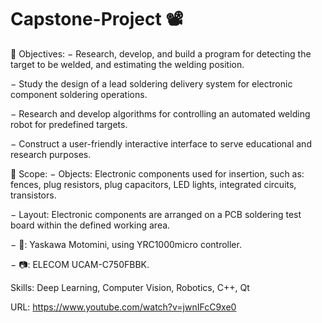 # Capstone-Project 📽️
🏹 Objectives:
− Research, develop, and build a program for detecting the target to be welded, and estimating the welding position.

− Study the design of a lead soldering delivery system for electronic component soldering operations.

− Research and develop algorithms for controlling an automated welding robot for predefined targets.

− Construct a user-friendly interactive interface to serve educational and research purposes.

🔭 Scope:
− Objects: Electronic components used for insertion, such as: fences, plug resistors, plug capacitors, LED lights, integrated circuits, transistors.

− Layout: Electronic components are arranged on a PCB soldering test board within the defined working area.

− 🤖: Yaskawa Motomini, using YRC1000micro controller.

− 📷: ELECOM UCAM-C750FBBK.

Skills: Deep Learning, Computer Vision, Robotics, C++, Qt

URL: https://www.youtube.com/watch?v=jwnIFcC9xe0
